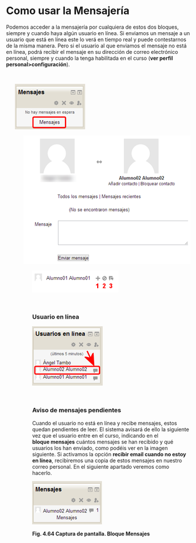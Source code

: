 
# Como usar la Mensajería

Podemos acceder a la mensajería por cualquiera de estos dos bloques, siempre y cuando haya algún usuario en línea. Si enviamos un mensaje a un usuario que está en línea este lo verá en tiempo real y puede contestarnos de la misma manera. Pero si el usuario al que enviamos el mensaje no está en línea, podrá recibir el mensaje en su dirección de correo electrónico personal, siempre y cuando la tenga habilitada en el curso (**ver perfil personal&gt;configuración**).

 

<ul>

![](https://raw.githubusercontent.com/catedu/curso-moodle/master/img/mensajes.1.png)
<ul>

![](https://raw.githubusercontent.com/catedu/curso-moodle/master/img/escribir_mensaje.png)

<li style="list-style-type: none;">
<ul>

![](https://raw.githubusercontent.com/catedu/curso-moodle/master/img/mensajes_botones.png)

 

### Usuario en línea


![](https://raw.githubusercontent.com/catedu/curso-moodle/master/img/mensajes_desde_usuarios_en_linea.png)

 

### **Aviso de mensajes pendientes**

Cuando el usuario no está en línea y recibe mensajes, estos quedan pendientes de leer. El sistema avisará de ello la siguiente vez que el usuario entre en el curso, indicando en el **bloque mensajes** cuántos mensajes se han recibido y qué usuarios los han enviado, como podéis ver en la imagen siguiente. Si activamos la opción ****recibir email cuando no estoy en línea****, recibiremos una copia de estos mensajes en nuestro correo personal. En el siguiente apartado veremos como hacerlo. 


![](https://raw.githubusercontent.com/catedu/curso-moodle/master/img/mensaje_sin_leer.png)

**Fig. 4.64 Captura de pantalla. Bloque Mensajes**



